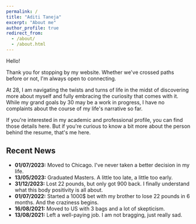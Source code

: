 ```yaml
---
permalink: /
title: "Aditi Taneja"
excerpt: "About me"
author_profile: true
redirect_from: 
  - /about/
  - /about.html
---
```


Hello!

Thank you for stopping by my website. Whether we've crossed paths before or not, I'm always open to connecting.

At 28, I am navigating the twists and turns of life in the midst of discovering more about myself and fully embracing the curiosity that comes with it. While my grand goals by 30 may be a work in progress, I have no complaints about the course of my life's narrative so far.

If you're interested in my academic and professional profile, you can find those details here. But if you're curious to know a bit more about the person behind the resume, that's me here.

Recent News
---
- **01/07/2023:** Moved to Chicago. I've never taken a better decision in my life.
- **13/05/2023:** Graduated Masters. A little too late, a little too early.
- **31/12/2023:** Lost 22 pounds, but only got 900 back. I finally understand what this body positivity is all about.
- **01/07/2022:** Started a 1000$ bet with my brother to lose 22 pounds in 6 months. And the craziness begins.
- **16/08/2021:** Moved to US with 3 bags and a lot of skepticism.
- **13/08/2021:** Left a well-paying job. I am not bragging, just really sad.
